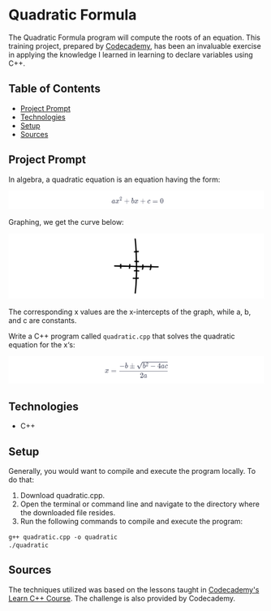 # **Quadratic Formula**

The Quadratic Formula program will compute the roots of an equation. This training project, prepared by [Codecademy](https://www.codecademy.com/learn/learn-c-plus-plus), has been an invaluable exercise in applying the knowledge I learned in learning to declare variables using C++.

## Table of Contents

- [Project Prompt](#project-prompt)
- [Technologies](#technologies)
- [Setup](#setup)
- [Sources](#sources)

## Project Prompt

In algebra, a quadratic equation is an equation having the form:

![Quadratic equation](./resources/img/quadratic-equation.png)

Graphing, we get the curve below:

![Graph](./resources/img/graph.gif)

The corresponding x values are the x-intercepts of the graph, while a, b, and c are constants.

Write a C++ program called `quadratic.cpp` that solves the quadratic equation for the x‘s:

![Quadratic formula](./resources/img/quadratic-formula.png)

## Technologies

- C++

## Setup

Generally, you would want to compile and execute the program locally. To do that:

1. Download quadratic.cpp.
2. Open the terminal or command line and navigate to the directory where the downloaded file resides.
3. Run the following commands to compile and execute the program:

```git
g++ quadratic.cpp -o quadratic
./quadratic
```

## Sources

The techniques utilized was based on the lessons taught in [Codecademy's Learn C++ Course](https://www.codecademy.com/learn/learn-c-plus-plus
). The challenge is also provided by Codecademy.
